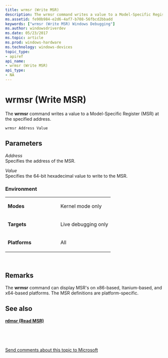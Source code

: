 ```yaml
---
title: wrmsr (Write MSR)
description: The wrmsr command writes a value to a Model-Specific Register (MSR) at the specified address.
ms.assetid: fe90b984-e2d6-4af7-b708-56fbcd2bbadd
keywords: ["wrmsr (Write MSR) Windows Debugging"]
ms.author: windowsdriverdev
ms.date: 05/23/2017
ms.topic: article
ms.prod: windows-hardware
ms.technology: windows-devices
topic_type:
- apiref
api_name:
- wrmsr (Write MSR)
api_type:
- NA
---
```


# wrmsr (Write MSR)


The **wrmsr** command writes a value to a Model-Specific Register (MSR) at the specified address.

```
wrmsr Address Value 
```

## <span id="ddk_cmd_write_msr_dbg"></span><span id="DDK_CMD_WRITE_MSR_DBG"></span>Parameters


<span id="_______Address______"></span><span id="_______address______"></span><span id="_______ADDRESS______"></span> *Address*   
Specifies the address of the MSR.

<span id="_______Value______"></span><span id="_______value______"></span><span id="_______VALUE______"></span> *Value*   
Specifies the 64-bit hexadecimal value to write to the MSR.

### <span id="Environment"></span><span id="environment"></span><span id="ENVIRONMENT"></span>Environment

<table>
<colgroup>
<col width="50%" />
<col width="50%" />
</colgroup>
<tbody>
<tr class="odd">
<td align="left"><p><strong>Modes</strong></p></td>
<td align="left"><p>Kernel mode only</p></td>
</tr>
<tr class="even">
<td align="left"><p><strong>Targets</strong></p></td>
<td align="left"><p>Live debugging only</p></td>
</tr>
<tr class="odd">
<td align="left"><p><strong>Platforms</strong></p></td>
<td align="left"><p>All</p></td>
</tr>
</tbody>
</table>

 

Remarks
-------

The **wrmsr** command can display MSR's on x86-based, Itanium-based, and x64-based platforms. The MSR definitions are platform-specific.

## <span id="see_also"></span>See also


[**rdmsr (Read MSR)**](rdmsr--read-msr-.md)

 

 

[Send comments about this topic to Microsoft](mailto:wsddocfb@microsoft.com?subject=Documentation%20feedback%20[debugger\debugger]:%20wrmsr%20%28Write%20MSR%29%20%20RELEASE:%20%285/15/2017%29&body=%0A%0APRIVACY%20STATEMENT%0A%0AWe%20use%20your%20feedback%20to%20improve%20the%20documentation.%20We%20don't%20use%20your%20email%20address%20for%20any%20other%20purpose,%20and%20we'll%20remove%20your%20email%20address%20from%20our%20system%20after%20the%20issue%20that%20you're%20reporting%20is%20fixed.%20While%20we're%20working%20to%20fix%20this%20issue,%20we%20might%20send%20you%20an%20email%20message%20to%20ask%20for%20more%20info.%20Later,%20we%20might%20also%20send%20you%20an%20email%20message%20to%20let%20you%20know%20that%20we've%20addressed%20your%20feedback.%0A%0AFor%20more%20info%20about%20Microsoft's%20privacy%20policy,%20see%20http://privacy.microsoft.com/default.aspx. "Send comments about this topic to Microsoft")





